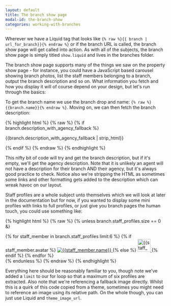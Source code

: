 ```yaml
---
layout: default
title: The branch show page
modal-id: the-branch-show
categories: working-with-branches
---
```

Wherever we have a Liquid tag that looks like ``{% raw %}{{ branch | url_for_branch}}{% endraw %}`` or if the branch URL is called, the branch show page will get called into action. As with all of the subjects, the branch show page is simply titled ``show.liquid`` and lives in the branches folder.

The branch show page supports many of the things we saw on the property show page - for instance, you could have a JavaScript based carousel showing branch photos, list the staff members belonging to a branch, output the branch description and so on. What information you fetch and how you display it will of course depend on your design, but let's run through the basics:

To get the branch name we use the branch drop and name: ``{% raw %}{{branch.name}}{% endraw %}``. Moving on, we can then fetch the branch description:

{% highlight html %}
{% raw %}
{% if branch.description_with_agency_fallback %}
<p>
 {{branch.description_with_agency_fallback | strip_html}}
</p>
{% endif %}
{% endraw %}
{% endhighlight %}

This nifty bit of code will try and get the branch description, but if it's empty, we'll get the agency description. Note that it is unlikely an agent will not have a description for their branch AND their agency, but it's always good practice to check. Notice also we're stripping the HTML as sometimes some links and other formatting gets added to the description which can wreak havoc on our layout.

Staff profiles are a whole subject unto themselves which we will look at later in the documentation but for now, if you wanted to display some mini profiles with links to full profiles, or just give you branch pages the human touch, you could use something like:

{% highlight html %}
{% raw %}
{% unless branch.staff_profiles.size == 0 &}
<div class="sm_staff_gallery">
{% for staff_member in branch.staff_profiles limit:6 %}
 {% if staff_member.avatar %}
  <a href="{{ staff_member | url_for_staff_member}}" title="{{staff_member.name}}">
  <img src="{{ staff_member.avatar | url_for_staff_profile_avatar : "40x40" }}" title="{{staff_member.name}}">
  </a>
 {% else %}
  <a href="{{ staff_member | url_for_staff_member}}" title="{{staff_member.name}}">
  <img src="/liquid_assets/images/sp.jpg" height="40" width="40" title="{{staff_member.name}}">
  </a>
 {% endif %}
{% endfor %}
</div>
{% endunless %}
{% endraw %}
{% endhighlight %}

Everything here should be reasonably familiar to you, though note we've added a ``limit`` to our for loop so that a maximum of six profiles are extracted. Also note that we're referencing a fallback image directly. Whilst this is a quirk of this code copied from a theme, sometimes you might need to reference an image using its relative path. On the whole though, you can just use Liquid and ``theme_image_url``.